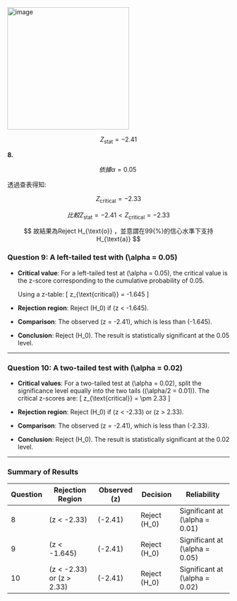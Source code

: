 <img width="276" alt="image" src="https://github.com/user-attachments/assets/ff8fe0a0-2cbf-41e8-bd23-8aa1064bcbc2">

$$
Z_{\text{stat}} = -2.41
$$

**8.**

$$
依據 \alpha = 0.05\
$$

透過查表得知:

$$
Z_{\text{critical}} = -2.33
$$

$$
比較Z_{\text{stat}} = -2.41 < Z_{\text{critical}} = -2.33
$$

$$
故結果為Reject H_{\text{o}} ，並意謂在99{%}的信心水準下支持 H_{\text{a}}
$$


### **Question 9: A left-tailed test with \(\alpha = 0.05\)**

- **Critical value**: For a left-tailed test at \(\alpha = 0.05\), the critical value is the z-score corresponding to the cumulative probability of 0.05.

  Using a z-table:
  \[
  z_{\text{critical}} = -1.645
  \]

- **Rejection region**: Reject \(H_0\) if \(z < -1.645\).

- **Comparison**: The observed \(z = -2.41\), which is less than \(-1.645\).

- **Conclusion**: Reject \(H_0\). The result is statistically significant at the 0.05 level.

---

### **Question 10: A two-tailed test with \(\alpha = 0.02\)**

- **Critical values**: For a two-tailed test at \(\alpha = 0.02\), split the significance level equally into the two tails (\(\alpha/2 = 0.01\)). The critical z-scores are:
  \[
  z_{\text{critical}} = \pm 2.33
  \]

- **Rejection region**: Reject \(H_0\) if \(z < -2.33\) or \(z > 2.33\).

- **Comparison**: The observed \(z = -2.41\), which is less than \(-2.33\).

- **Conclusion**: Reject \(H_0\). The result is statistically significant at the 0.02 level.

---

### **Summary of Results**

| Question | Rejection Region                  | Observed \(z\) | Decision       | Reliability                |
|----------|-----------------------------------|----------------|----------------|----------------------------|
| 8        | \(z < -2.33\)                    | \(-2.41\)      | Reject \(H_0\) | Significant at \(\alpha = 0.01\) |
| 9        | \(z < -1.645\)                   | \(-2.41\)      | Reject \(H_0\) | Significant at \(\alpha = 0.05\) |
| 10       | \(z < -2.33\) or \(z > 2.33\)    | \(-2.41\)      | Reject \(H_0\) | Significant at \(\alpha = 0.02\) |
